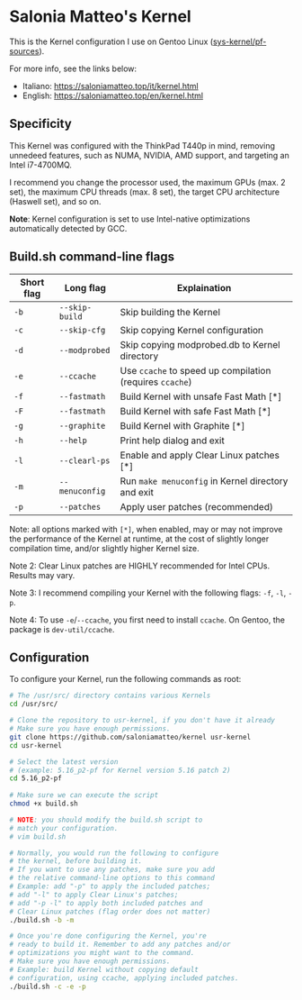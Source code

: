 # Salonia Matteo's Kernel
This is the Kernel configuration I use on Gentoo Linux
([sys-kernel/pf-sources](https://packages.gentoo.org/packages/sys-kernel/pf-sources)).

For more info, see the links below:
- Italiano: https://saloniamatteo.top/it/kernel.html
- English:  https://saloniamatteo.top/en/kernel.html

## Specificity
This Kernel was configured with the ThinkPad T440p in mind,
removing unnedeed features, such as NUMA, NVIDIA,
AMD support, and targeting an Intel i7-4700MQ.

I recommend you change the processor used, the maximum
GPUs (max. 2 set), the maximum CPU threads (max. 8 set),
the target CPU architecture (Haswell set), and so on.

**Note**: Kernel configuration is set to use Intel-native optimizations
automatically detected by GCC.

## Build.sh command-line flags

| Short flag | Long flag      | Explaination                                             |
|------------|----------------|----------------------------------------------------------|
| `-b`       | `--skip-build` | Skip building the Kernel                                 |
| `-c`       | `--skip-cfg`   | Skip copying Kernel configuration                        |
| `-d`       | `--modprobed`  | Skip copying modprobed.db to Kernel directory            |
| `-e`       | `--ccache`     | Use `ccache` to speed up compilation (requires `ccache`) |
| `-f`       | `--fastmath`   | Build Kernel with unsafe Fast Math [\*]                  |
| `-F`       | `--fastmath`   | Build Kernel with safe Fast Math [\*]                    |
| `-g`       | `--graphite`   | Build Kernel with Graphite [\*]                          |
| `-h`       | `--help`       | Print help dialog and exit                               |
| `-l`       | `--clearl-ps`  | Enable and apply Clear Linux patches [\*]               |
| `-m`       | `--menuconfig` | Run `make menuconfig` in Kernel directory and exit       |
| `-p`       | `--patches`    | Apply user patches (recommended)                         |

Note: all options marked with `[*]`, when enabled,
may or may not improve the performance of the Kernel at runtime,
at the cost of slightly longer compilation time,
and/or slightly higher Kernel size.

Note 2: Clear Linux patches are HIGHLY recommended for Intel CPUs.
Results may vary.

Note 3: I recommend compiling your Kernel with the following flags:
`-f`, `-l`, `-p`.

Note 4: To use `-e`/`--ccache`, you first need to install `ccache`.
On Gentoo, the package is `dev-util/ccache`.

## Configuration
To configure your Kernel, run the following commands
as root:

```bash
# The /usr/src/ directory contains various Kernels
cd /usr/src/

# Clone the repository to usr-kernel, if you don't have it already
# Make sure you have enough permissions.
git clone https://github.com/saloniamatteo/kernel usr-kernel
cd usr-kernel

# Select the latest version
# (example: 5.16_p2-pf for Kernel version 5.16 patch 2)
cd 5.16_p2-pf
 
# Make sure we can execute the script
chmod +x build.sh

# NOTE: you should modify the build.sh script to
# match your configuration.
# vim build.sh

# Normally, you would run the following to configure
# the kernel, before building it.
# If you want to use any patches, make sure you add
# the relative command-line options to this command
# Example: add "-p" to apply the included patches;
# add "-l" to apply Clear Linux's patches;
# add "-p -l" to apply both included patches and
# Clear Linux patches (flag order does not matter)
./build.sh -b -m

# Once you're done configuring the Kernel, you're
# ready to build it. Remember to add any patches and/or
# optimizations you might want to the command.
# Make sure you have enough permissions.
# Example: build Kernel without copying default
# configuration, using ccache, applying included patches.
./build.sh -c -e -p
```
